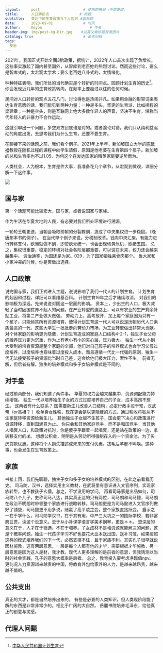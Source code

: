 ```yaml
---
layout:     post                    # 使用的布局（不需要改）
title:      人口转折点              # 标题 
subtitle:   变迁下的生育政策与个人应对 #副标题
date:       2023-09-01              # 时间
author:     Keyon                      # 作者
header-img: img/post-bg-bir.jpg    #这篇文章标题背景图片
catalog: true                       # 是否归档
tags:
  反思
---
```


2021年，我国正式开始全面3胎政策，据统计，2022年人口首次出现了负增长。这些事实激起了国内甚至国外，从智库到老百姓的热烈讨论。然而这些讨论，要么是智库式的，太宏观太学术；要么老百姓八卦式的，太情绪化。

种种特征表明，我们所处的当代确实是个转折的时间点。回顾计划生育的历史[^1]，你会发现近几年的生育政策转向，在频率上要超过以往的任何时候。

[^1]: [中华人民共和国计划生育](https://zh.wikipedia.org/zh-sg/%E4%B8%AD%E5%8D%8E%E4%BA%BA%E6%B0%91%E5%85%B1%E5%92%8C%E5%9B%BD%E8%AE%A1%E5%88%92%E7%94%9F%E8%82%B2)

民间对人口转折的观点五花八门，讨论得也是热闹非凡。如果用金融的形容词来表达生育意愿的话，我们能见到两种力量：一种是多头，坚定的生育派，比如携程的梁建章；一种是空头，则是互联网上绝大多数年轻人的声音，坚决不生育，堪称当代年轻人的非暴力不合作运动。

这就引申出一个问题，多空双方到底谁是对的。或者遑论对错，我们只从纯利益驱动的角度出发，去思考我们为什么生育，还要不要生育。

在聊接下来的话题之前，我们看个例子。2021年上半年，新加坡国立大学的[陈延福](https://vyftan.github.io/)教授在随机过程的课程中向学生请假，原因是他老婆在生育第四个孩子。新加坡的总和生育率也不过1.05，为何这个在发达国家的精英家庭要逆势而为。

人类社会，人为根本，生育是件大事，我准备花几个章节，从宏观到微观，详细分解一下这件事。

![](https://github.com/KeanChen/KeanChen.github.io/master/img/home-bg-o.jpg)

## 国与家

第一个话题可能比较宏大，国与家，或者说国家与家族。

作为生活在华夏大地的人民，有必要对我们所处环境进行溯源。

一轮轮王朝更迭，当朝会吸取前朝的分裂教训，造成了中央集权进一步稳固。（晚唐那本书的例子）。
在当代举个例子来说，分税制改革。钱向中央汇聚，有能力进行转移支付，欧洲就做不到，即使欧元统一，也会出现债务危机，欧猪五国。
总之，集权很重要，稳定的环境对社会各阶层都重要，可以说在未来，权力还会越来越集中。
资治通鉴，为国还是为家。029，为了国家牺牲亲骨肉那个。
当大家和小家冲突的时候，你是否做出选择。

## 人口政策

说完国与家，我们正式进入主题，说说影响了我们一代人的计划生育。
计划生育的起因和过程，详细可以看维基百科。
计划生育16年之后才陆续取消。
对我们的影响极为深远，先来说说对国这一层面的影响。
资本上，少出生的人口，极大减轻了当时因国贫养不起人的问题。在产业转型的道路上，可以有农业的生产剩余补贴工业，将第二产业做大做强。
劳动力上，高考放开，加上每个家庭因为只有一个孩子，只能倾其所有资源培育，使得计划生育这一代人可以说是历朝历代人口素质最高的一代，这些大学生一批批走向劳动力市场，为工业转型做出非常大贡献。
对个体家庭的影响更为隐蔽，计划生育造成的家庭人口结构4-2-1，独生子女父母的赡养压力更为沉重，作为上有老小有小的夹心层，压力极大。
独生一代从小到大受到的培育资源是整个家庭的全部，他们对自己孩子的培养模式也会学习父母过度培养，过度培养也意味着过度投入成本，而且遵循一代比一代强的原则，独生一代无法接受孩子的资源比当时自己差，这会给他们极大压力，索性不生。
前者无解，但后者有解，独生的培养模式和多子女培养模式是不同的。

## 对手盘

经过前两部分，我们知道了两件事。
华夏的权力会越来越集中，资源调配能力持续增强。
独生一代以培养独生子女的方式过度培养自己的子女，成本高昂不想生。
这两者有什么联系？
国需要新生儿改善人口结构，必定行政手段干预，汉武帝（or高祖？ ）收单身女性税，现在更会是以更隐蔽的方式，通过税收将钱从不生家庭转移资源给新生儿。
其他独生子女越不生孩子，国会更下决心和政策进行资源转移，直到国满意为止。
你只会和其他家庭竞争，而不是和国竞争，当其他人唱衰人口，和政策对抗时，你是傻乎乎跟着一起唱衰，还是站在政策的一边，拿转移支付的💰。
想想公积金，明明是从劳动所得强制存入的一个资金池，为了买房贷款优惠。这种将个人损失描述成未来的支付优惠，拔毛后羊都不叫唤。这种事，也会发生在生育政策上。

## 家族

书接上回，我们先聊聊，独生子女和多子女的培养模式的区别，在此之前看看历史。
司马防，汉书，选择实用主义教材，在武将里有意识进入文官序列，实现家族转型，也不教孩子玄儒，总之，不学没用的学问。
再看司马家是出品如何，司马防八个儿子，史称司马八达，其实真正达的只有两位，司马朗和司马懿，司马朗在政治不明朗时带领整个家族进行战略转移，司马朗更是为司马懿进入文官序列做好了铺垫，司马懿更不用多说，赌赢了高平陵之变，整个家族直接跃变。
启示之一在于学什么，司马防学汉书，在于其有用。中产三大坑之一的国际学校，若非富商巨贾，读这个没意义。至于从小补课学语言学美术钢琴，更是＊＊。
更深层的意义在于，人才在于筛选，不在于培养。子女成材不是堆资源就能解决的问题，这是个概率问题。独生一代孩子学习不好也要花大血本送出国，送补习班，如果按照这样的模式培养我们的下一代，必然支撑不住，且于家族不利。其实孔子很早就说因材施教，这有两层意思，一层是每个人都有他的才华，需要根据才华施教，另一层意思是因为这人是材，我才教。现代人更多理解的是前者的意思，但我猜测以当时的社会实践，孔子的意思大概率是后者。
总之，教育投入要考虑净现值npv。
更何况人力资源越来越贵的中国，将教育外包给家外的人力，是越来越昂贵，越来越不值的。

## 公共支出

真正的大才，都是自然培养出来的。
有些是必要的人类知识，但人类现阶段能了解的东西是非常非常少的，相比于广阔的大自然。
岳麓书院培养毛泽东，给他真正的创意与灵感。

## 代理人问题